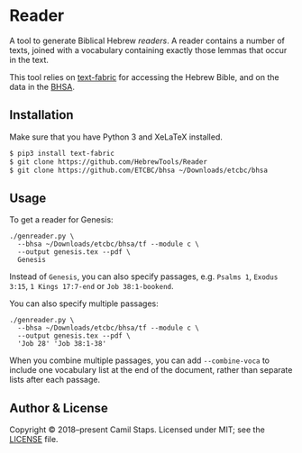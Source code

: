 # Reader

A tool to generate Biblical Hebrew *readers*. A reader contains a number of
texts, joined with a vocabulary containing exactly those lemmas that occur in
the text.

This tool relies on [text-fabric][] for accessing the Hebrew Bible, and on the
data in the [BHSA][].

## Installation

Make sure that you have Python 3 and XeLaTeX installed.

```bash
$ pip3 install text-fabric
$ git clone https://github.com/HebrewTools/Reader
$ git clone https://github.com/ETCBC/bhsa ~/Downloads/etcbc/bhsa
```

## Usage

To get a reader for Genesis:

```
./genreader.py \
  --bhsa ~/Downloads/etcbc/bhsa/tf --module c \
  --output genesis.tex --pdf \
  Genesis
```

Instead of `Genesis`, you can also specify passages, e.g. `Psalms 1`, `Exodus
3:15`, `1 Kings 17:7-end` or `Job 38:1-bookend`.

You can also specify multiple passages:

```
./genreader.py \
  --bhsa ~/Downloads/etcbc/bhsa/tf --module c \
  --output genesis.tex --pdf \
  'Job 28' 'Job 38:1-38'
```

When you combine multiple passages, you can add `--combine-voca` to include one
vocabulary list at the end of the document, rather than separate lists after
each passage.

## Author &amp; License

Copyright &copy; 2018&ndash;present Camil Staps.
Licensed under MIT; see the [LICENSE](/LICENSE) file.

[text-fabric]: https://github.com/DANS-Labs/text-fabric
[BHSA]: https://github.com/ETCBC/bhsa
